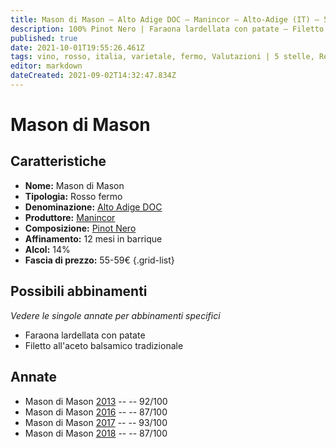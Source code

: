 ```yaml
---
title: Mason di Mason – Alto Adige DOC – Manincor – Alto-Adige (IT) – 55-59€ – 5★
description: 100% Pinot Nero | Faraona lardellata con patate – Filetto all'aceto balsamico tradizionale
published: true
date: 2021-10-01T19:55:26.461Z
tags: vino, rosso, italia, varietale, fermo, Valutazioni | 5 stelle, Regione vino | Alto-Adige, Faraona lardellata con patate, Filetto all'aceto balsamico tradizionale, Prezzi | 55-59€
editor: markdown
dateCreated: 2021-09-02T14:32:47.834Z
---
```


# Mason di Mason

## Caratteristiche
- **Nome:** Mason di Mason
- **Tipologia:** Rosso fermo
- **Denominazione:** [Alto Adige DOC](/denominazioni/Italia/Alto-Adige/DOC/Alto-Adige)
- **Produttore:** [Manincor](/produttori/Italia/Alto-Adige/Manincor) 
- **Composizione:** [Pinot Nero](/vitigni/Francia/bacca-nera/pinot-nero)
- **Affinamento:** 12 mesi in barrique
- **Alcol:** 14%
- **Fascia di prezzo:** 55-59€
{.grid-list}

## Possibili abbinamenti
*Vedere le singole annate per abbinamenti specifici*

- Faraona lardellata con patate
- Filetto all'aceto balsamico tradizionale


## Annate
- Mason di Mason [2013](/vini/Italia/Alto-Adige/Manincor/Burgum-Novum-Riserva/2013) -- <span class="star-5"></span> -- 92/100 
- Mason di Mason [2016](/vini/Italia/Alto-Adige/Manincor/Burgum-Novum-Riserva/2016) -- <span class="star-3"></span> -- 87/100  
- Mason di Mason [2017](/vini/Italia/Alto-Adige/Manincor/Burgum-Novum-Riserva/2017) -- <span class="star-5"></span> -- 93/100 
- Mason di Mason [2018](/vini/Italia/Alto-Adige/Manincor/Burgum-Novum-Riserva/2018) -- <span class="star-3"></span> -- 87/100
 